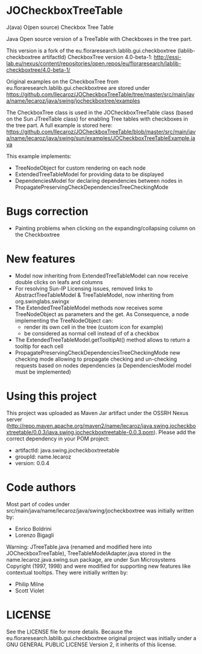JOCheckboxTreeTable
===================
J(ava) O(pen source) Checkbox Tree Table

Java Open source version of a TreeTable with Checkboxes in the tree part.

This version is a fork of the eu.floraresearch.lablib.gui.checkboxtree (lablib-checkboxtree artifactId) CheckboxTree version 4.0-beta-1: http://essi-lab.eu/nexus/content/repositories/open.repos/eu/floraresearch/lablib-checkboxtree/4.0-beta-1/

Original examples on the CheckboxTree from eu.floraresearch.lablib.gui.checkboxtree are stored under https://github.com/llecaroz/JOCheckboxTreeTable/tree/master/src/main/java/name/lecaroz/java/swing/jocheckboxtree/examples

The CheckboxTree class is used in the JOCheckboxTreeTable class (based on the Sun JTreeTable class) for enabling Tree tables with checkboxes in the tree part. A full example is stored here: https://github.com/llecaroz/JOCheckboxTreeTable/blob/master/src/main/java/name/lecaroz/java/swing/sun/examples/JOCheckboxTreeTableExample.java

This example implements:
- TreeNodeObject for custom rendering on each node
- ExtendedTreeTableModel for providing data to be displayed
- DependenciesModel for declaring dependencies between nodes in PropagatePreservingCheckDependenciesTreeCheckingMode 

Bugs correction
===============
- Painting problems when clicking on the expanding/collapsing column on the Checkboxtree

New features
============
- Model now inheriting from ExtendedTreeTableModel can now receive double clicks on leafs and columns
- For resolving Sun-IP Licensing issues, removed links to AbstractTreeTableModel & TreeTableModel, now inheriting from org.swinglabs.swingx
- The ExtendedTreeTableModel methods now receives some TreeNodeObject as parameters and the get. As Consequence, a node implementing the TreeNodeObject can:
	- render its own cell in the tree (custom icon for example)
	- be considered as normal cell instead of of a checkbox
- The ExtendedTreeTableModel.getTooltipAt() method allows to return a tooltip for each cell
- PropagatePreservingCheckDependenciesTreeCheckingMode new checking mode allowing to propagate checking and un-checking requests based on nodes dependencies (a DependenciesModel model must be implemented)

Using this project
==================
This project was uploaded as Maven Jar artifact under the OSSRH Nexus server (http://repo.maven.apache.org/maven2/name/lecaroz/java.swing.jocheckboxtreetable/0.0.3/java.swing.jocheckboxtreetable-0.0.3.pom). Please add the correct dependency in your POM project:
- artifactId: java.swing.jocheckboxtreetable
- groupId: name.lecaroz
- version: 0.0.4

Code authors
============
Most part of codes under src/main/java/name/lecaroz/java/swing/jocheckboxtree was initially written by:
- Enrico Boldrini
- Lorenzo Bigagli

Warning:
JTreeTable.java (renamed and modified here into JOCheckboxTreeTable), TreeTableModelAdapter.java stored in the name.lecaroz.java.swing.sun package, are under Sun Microsystems Copyright (1997, 1998) and were modified for supporting new features like contextual tooltips. They were initially written by: 
- Philip Milne
- Scott Violet

LICENSE
=======
See the LICENSE file for more details. Because the eu.floraresearch.lablib.gui.checkboxtree original project was initially under a GNU GENERAL PUBLIC LICENSE Version 2, it inherits of this license.
